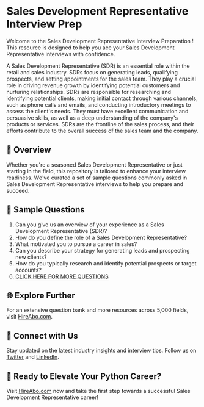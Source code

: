 # Sales Development Representative Interview Prep

Welcome to the Sales Development Representative Interview Preparation ! This resource is designed to help you ace your Sales Development Representative interviews with confidence.

A Sales Development Representative (SDR) is an essential role within the retail and sales industry. SDRs focus on generating leads, qualifying prospects, and setting appointments for the sales team. They play a crucial role in driving revenue growth by identifying potential customers and nurturing relationships. SDRs are responsible for researching and identifying potential clients, making initial contact through various channels, such as phone calls and emails, and conducting introductory meetings to assess the client's needs. They must have excellent communication and persuasive skills, as well as a deep understanding of the company's products or services. SDRs are the frontline of the sales process, and their efforts contribute to the overall success of the sales team and the company.

## 🚀 Overview

Whether you're a seasoned Sales Development Representative or just starting in the field, this repository is tailored to enhance your interview readiness. We've curated a set of sample questions commonly asked in Sales Development Representative interviews to help you prepare and succeed.

## 📝 Sample Questions

1. Can you give us an overview of your experience as a Sales Development Representative (SDR)?
2. How do you define the role of a Sales Development Representative?
3. What motivated you to pursue a career in sales?
4. Can you describe your strategy for generating leads and prospecting new clients?
5. How do you typically research and identify potential prospects or target accounts?
6. [CLICK HERE FOR MORE QUESTIONS](https://hireabo.com/job/22_1_22/Sales%20Development%20Representative)

## 🌐 Explore Further

For an extensive question bank and more resources across 5,000 fields, visit [HireAbo.com](https://www.hireabo.com).

## 📱 Connect with Us

Stay updated on the latest industry insights and interview tips. Follow us on [Twitter](https://twitter.com/hireabo) and [LinkedIn](https://www.linkedin.com/in/hire-abo-3609972a8/).

## 🚀 Ready to Elevate Your Python Career?

Visit [HireAbo.com](https://www.hireabo.com) now and take the first step towards a successful Sales Development Representative career!